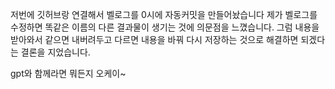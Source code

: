 <p>저번에 깃허브랑 연결해서 벨로그를 0시에 자동커밋을 만들어놨습니다
제가 벨로그를 수정하면 똑같은 이름의 다른 결과물이 생기는 것에 의문점을 느꼈습니다.
그럼 내용을 받아와서 같으면 내버려두고 다르면 내용을 바꿔 다시 저장하는 것으로 해결하면 되겠다는 결론을 지었습니다.</p>
<p>gpt와 함께라면 뭐든지 오케이~</p>